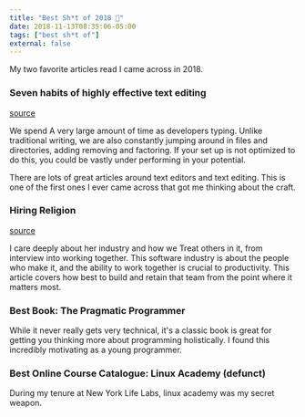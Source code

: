```yaml
---
title: "Best Sh*t of 2018 🎉"
date: 2018-11-13T08:35:06-05:00
tags: ["best sh*t of"]
external: false
---
```


My two favorite articles read I came across in 2018.

### Seven habits of highly effective text editing

[source](https://www.moolenaar.net/habits.html)

We spend A very large amount of time as developers typing. Unlike traditional writing, we are also constantly jumping around in files and directories, adding removing and factoring. If your set up is not optimized to do this, you could be vastly under performing in your potential.

There are lots of great articles around text editors and text editing. This is one of the first ones I ever came across that got me thinking about the craft.

### Hiring Religion

[source](https://paulenglish.com/hiring.html)

I care deeply about her industry and how we Treat others in it, from interview into working together. This software industry is about the people who make it, and the ability to work together is crucial to productivity. This article covers how best to build and retain that team from the point where it matters most.

### Best Book: The Pragmatic Programmer

While it never really gets very technical, it's a classic book is great for getting you thinking more about programming
holistically. I found this incredibly motivating as a young programmer.

### Best Online Course Catalogue: Linux Academy (defunct)

During my tenure at New York Life Labs, linux academy was my secret weapon.
